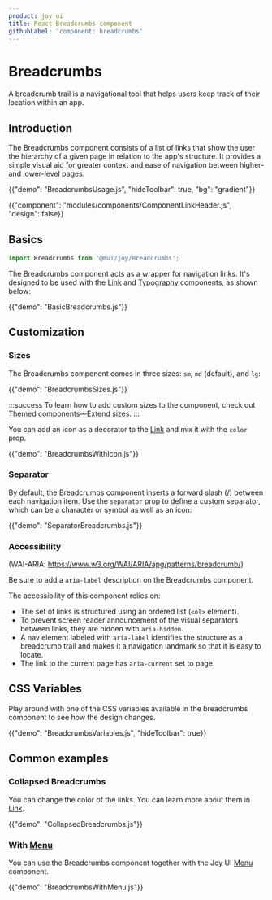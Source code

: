 ```yaml
---
product: joy-ui
title: React Breadcrumbs component
githubLabel: 'component: breadcrumbs'
---
```


# Breadcrumbs

<p class="description">A breadcrumb trail is a navigational tool that helps users keep track of their location within an app.</p>

## Introduction

The Breadcrumbs component consists of a list of links that show the user the hierarchy of a given page in relation to the app's structure.
It provides a simple visual aid for greater context and ease of navigation between higher- and lower-level pages.

{{"demo": "BreadcrumbsUsage.js", "hideToolbar": true, "bg": "gradient"}}

{{"component": "modules/components/ComponentLinkHeader.js", "design": false}}

## Basics

```jsx
import Breadcrumbs from '@mui/joy/Breadcrumbs';
```

The Breadcrumbs component acts as a wrapper for navigation links.
It's designed to be used with the [Link](/joy-ui/react-link/) and [Typography](/joy-ui/react-typography/) components, as shown below:

{{"demo": "BasicBreadcrumbs.js"}}

## Customization

### Sizes

The Breadcrumbs component comes in three sizes: `sm`, `md` (default), and `lg`:

{{"demo": "BreadcrumbsSizes.js"}}

:::success
To learn how to add custom sizes to the component, check out [Themed components—Extend sizes](/joy-ui/customization/themed-components/#extend-sizes).
:::

You can add an icon as a decorator to the [Link](/joy-ui/react-link/) and mix it with the `color` prop.

{{"demo": "BreadcrumbsWithIcon.js"}}

### Separator

By default, the Breadcrumbs component inserts a forward slash (/) between each navigation item.
Use the `separator` prop to define a custom separator, which can be a character or symbol as well as an icon:

{{"demo": "SeparatorBreadcrumbs.js"}}

### Accessibility

(WAI-ARIA: https://www.w3.org/WAI/ARIA/apg/patterns/breadcrumb/)

Be sure to add a `aria-label` description on the Breadcrumbs component.

The accessibility of this component relies on:

- The set of links is structured using an ordered list (`<ol>` element).
- To prevent screen reader announcement of the visual separators between links, they are hidden with `aria-hidden`.
- A nav element labeled with `aria-label` identifies the structure as a breadcrumb trail and makes it a navigation landmark so that it is easy to locate.
- The link to the current page has `aria-current` set to page.

## CSS Variables

Play around with one of the CSS variables available in the breadcrumbs component to see how the design changes.

{{"demo": "BreadcrumbsVariables.js", "hideToolbar": true}}

## Common examples

### Collapsed Breadcrumbs

You can change the color of the links. You can learn more about them in [Link](/joy-ui/react-link/).

{{"demo": "CollapsedBreadcrumbs.js"}}

### With [Menu](/joy-ui/react-menu/)

You can use the Breadcrumbs component together with the Joy UI [Menu](/joy-ui/react-menu/) component.

{{"demo": "BreadcrumbsWithMenu.js"}}
